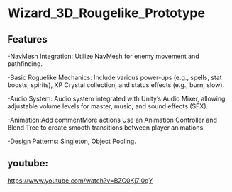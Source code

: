 # Wizard_3D_Rougelike_Prototype
## Features
-NavMesh Integration:
Utilize NavMesh for enemy movement and pathfinding.

-Basic Roguelike Mechanics:
Include various power-ups (e.g., spells, stat boosts, spirits), XP Crystal collection, and status effects (e.g., burn, slow).

-Audio System:
Audio system integrated with Unity’s Audio Mixer, allowing adjustable volume levels for master, music, and sound effects (SFX).

-Animation:Add commentMore actions
Use an Animation Controller and Blend Tree to create smooth transitions between player animations.

-Design Patterns:
Singleton, Object Pooling.
## youtube:
https://www.youtube.com/watch?v=BZC0Kj7i0qY
